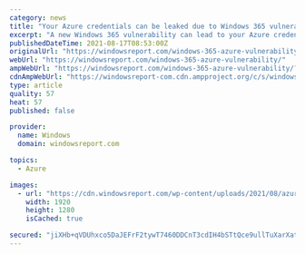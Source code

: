 ```yaml
---
category: news
title: "Your Azure credentials can be leaked due to Windows 365 vulnerability"
excerpt: "A new Windows 365 vulnerability can lead to your Azure credentials being dumped in plaintext and obtained by threat actors."
publishedDateTime: 2021-08-17T08:53:00Z
originalUrl: "https://windowsreport.com/windows-365-azure-vulnerability/"
webUrl: "https://windowsreport.com/windows-365-azure-vulnerability/"
ampWebUrl: "https://windowsreport.com/windows-365-azure-vulnerability/?amp"
cdnAmpWebUrl: "https://windowsreport-com.cdn.ampproject.org/c/s/windowsreport.com/windows-365-azure-vulnerability/?amp"
type: article
quality: 57
heat: 57
published: false

provider:
  name: Windows
  domain: windowsreport.com

topics:
  - Azure

images:
  - url: "https://cdn.windowsreport.com/wp-content/uploads/2021/08/azure.jpg"
    width: 1920
    height: 1280
    isCached: true

secured: "jiXHb+qVDUhxco5DaJEFrF2tywT7460DDCnT3cdIH4bSTtQce9ullTuXarXatc9udA9wYWvzViWPLM1y3gEjEKLXctsbdR7LGFrHZeFskz9pAk0fUZ0nI6y/xheNuLmwKeKSE/aVDxuhL2Ghgy6MwMNs0cy+Amvf9DlccXoiV+tS36LRBpPc4soL2ltDRUStel8pe2ynnO1fzKbsEMhzJAeZKiXffbGhmZJQ1t5CLtUcEr0heDx0LGNOkv2DCI4EKhUkorb5Vn6odaxp/6VTjNhYS1zeUoYBHh55maXuhZaURrhVPvP9CYsYN2hSboymjywPRHneoUTCzPs01um2YKP4Tfvmd0JRUaUBaFCO958=;KYHniPu2DgbVTNs5vQ8d3Q=="
---
```


